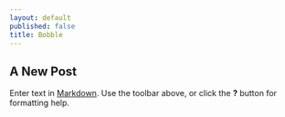```yaml
---
layout: default
published: false
title: Bobble
---
```


## A New Post

Enter text in [Markdown](http://daringfireball.net/projects/markdown/). Use the toolbar above, or click the **?** button for formatting help.
